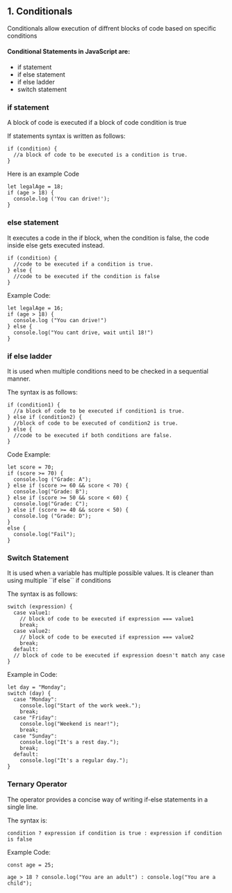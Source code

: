 ## 1. Conditionals

<p>Conditionals allow execution of diffrent blocks of code based on specific conditions</p>

#### Conditional Statements in JavaScript are:

- if statement
- if else statement
- if else ladder
- switch statement

### if statement

<p>A block of code is executed if a block of code condition is true</p>
<p>If statements syntax is written as follows:</p>

```
if (condition) {
  //a block of code to be executed is a condition is true.
}
```

<p>Here is an example Code</p>

```
let legalAge = 18;
if (age > 18) {
  console.log ('You can drive!');
}
```

### else statement

<p>It executes a code in the if block, when the condition is false, the code inside else gets executed instead.</p>

```
if (condition) {
  //code to be executed if a condition is true.
} else {
  //code to be executed if the condition is false
}
```

<p>Example Code:</p>

```
let legalAge = 16;
if (age > 18) {
  console.log ("You can drive!")
} else {
  console.log("You cant drive, wait until 18!")
}
```

### if else ladder

<p>It is used when multiple conditions need to be checked in a sequential manner.</p>

<p>The syntax is as follows:</p>

```
if (condition1) {
  //a block of code to be executed if condition1 is true.
} else if (condition2) {
  //block of code to be executed of condition2 is true.
} else {
  //code to be executed if both conditions are false.
}
```

<p>Code Example:</p>

```
let score = 70;
if (score >= 70) {
  console.log ("Grade: A");
} else if (score >= 60 && score < 70) {
  console.log("Grade: B");
} else if (score >= 50 && score < 60) {
  console.log("Grade: C");
} else if (score >= 40 && score < 50) {
  console.log ("Grade: D");
}
else {
  console.log("Fail");
}
```

### Switch Statement

<p>It is used when a variable has multiple possible values. It is cleaner than using multiple ``if else`` if conditions</p>

The syntax is as follows:

```
switch (expression) {
  case value1:
    // block of code to be executed if expression === value1
    break;
  case value2:
    // block of code to be executed if expression === value2
    break;
  default:
  // block of code to be executed if expression doesn't match any case
}
```

<p>Example in Code:</p>

```
let day = "Monday";
switch (day) {
  case "Monday":
    console.log("Start of the work week.");
    break;
  case "Friday":
    console.log("Weekend is near!");
    break;
  case "Sunday":
    console.log("It's a rest day.");
    break;
  default:
    console.log("It's a regular day.");
}
```

### Ternary Operator

<p> The operator provides a concise way of writing if-else statements in a single line.</p>

<p>The syntax is:</p>

```
condition ? expression if condition is true : expression if condition is false
```

<p>Example Code:</p>

```
const age = 25;

age > 18 ? console.log("You are an adult") : console.log("You are a child");
```
